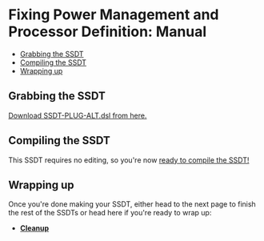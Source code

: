 # Fixing Power Management and Processor Definition: Manual

* [Grabbing the SSDT](#grabbing-the-ssdt)
* [Compiling the SSDT](#compiling-the-ssdt)
* [Wrapping up](#wrapping-up)

## Grabbing the SSDT

[Download SSDT-PLUG-ALT.dsl from here.](https://github.com/acidanthera/OpenCorePkg/blob/master/Docs/AcpiSamples/Source/SSDT-PLUG-ALT.dsl)

## Compiling the SSDT

This SSDT requires no editing, so you're now [ready to compile the SSDT!](/Manual/compile.md)

## Wrapping up

Once you're done making your SSDT, either head to the next page to finish the rest of the SSDTs or head here if you're ready to wrap up:

* [**Cleanup**](/cleanup.md)
